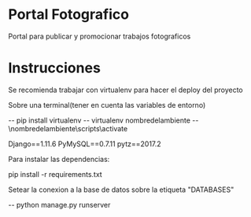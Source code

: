 # Portal Fotografico
Portal para publicar y promocionar trabajos fotograficos


# Instrucciones




Se recomienda trabajar con virtualenv para hacer el deploy del proyecto

Sobre una terminal(tener en cuenta las variables de entorno)

-- pip install virtualenv
-- virtualenv nombredelambiente
-- \nombredelambiente\scripts\activate



Django==1.11.6
PyMySQL==0.7.11
pytz==2017.2

Para instalar las dependencias:

pip install -r requirements.txt



Setear la conexion a la base de datos sobre la etiqueta "DATABASES"




-- python manage.py runserver



